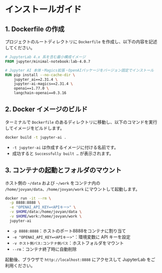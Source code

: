 # インストールガイド

## 1. Dockerfile の作成
プロジェクトのルートディレクトリに `Dockerfile` を作成し、以下の内容を記述してください。

```Dockerfile
# JupyterLab 4.x 系を含む最小構成イメージ
FROM jupyter/minimal-notebook:lab-4.0.7

# Jupyter AI 本体・Magics拡張・OpenAIパッケージをバージョン固定でインストール
RUN pip install --no-cache-dir \
    jupyter_ai==2.31.4 \
    jupyter-ai-magics==2.31.4 \
    openai==1.77.0 \
    langchain-openai==0.3.16
```

## 2. Docker イメージのビルド
ターミナルで `Dockerfile` のあるディレクトリに移動し、以下のコマンドを実行してイメージをビルドします。

```bash
docker build -t jupyter-ai .
```

- `-t jupyter-ai` は作成するイメージに付ける名前です。  
- 成功すると `Successfully built …` が表示されます。

## 3. コンテナの起動とフォルダのマウント
ホスト側の `~/data` および `~/work` をコンテナ内の `/home/jovyan/data`、`/home/jovyan/work` にマウントして起動します。

```bash
docker run -it --rm \
  -p 8888:8888 \
  -e "OPENAI_API_KEY=<APIキー>" \
  -v $HOME/data:/home/jovyan/data \
  -v $HOME/work:/home/jovyan/work \
  jupyter-ai
```

- `-p 8888:8888`：ホストのポート8888をコンテナに割り当て  
- `-e "OPENAI_API_KEY=<APIキー>"`：環境変数に API キーを設定  
- `-v ホスト側パス:コンテナ側パス`：ホストフォルダをマウント  
- `--rm`：コンテナ終了時に自動削除

起動後、ブラウザで `http://localhost:8888` にアクセスして JupyterLab をご利用ください。
